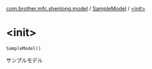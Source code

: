 [com.brother.mfc.shenlong.model](../index.md) / [SampleModel](index.md) / [&lt;init&gt;](./-init-.md)

# &lt;init&gt;

`SampleModel()`

サンプルモデル

